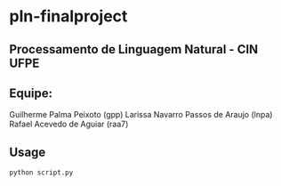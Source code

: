 # pln-finalproject

## Processamento de Linguagem Natural - CIN UFPE

## Equipe:
Guilherme Palma Peixoto (gpp)
Larissa Navarro Passos de Araujo (lnpa)
Rafael Acevedo de Aguiar (raa7)

## Usage
`python script.py`